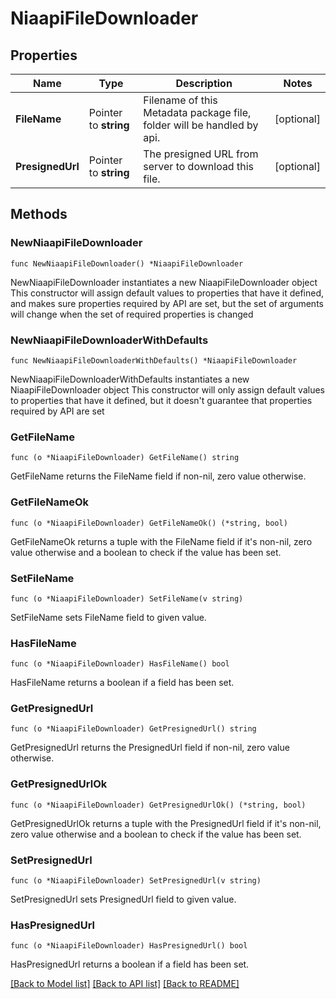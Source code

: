 # NiaapiFileDownloader

## Properties

Name | Type | Description | Notes
------------ | ------------- | ------------- | -------------
**FileName** | Pointer to **string** | Filename of this Metadata package file, folder will be handled by api. | [optional] 
**PresignedUrl** | Pointer to **string** | The presigned URL from server to download this file. | [optional] 

## Methods

### NewNiaapiFileDownloader

`func NewNiaapiFileDownloader() *NiaapiFileDownloader`

NewNiaapiFileDownloader instantiates a new NiaapiFileDownloader object
This constructor will assign default values to properties that have it defined,
and makes sure properties required by API are set, but the set of arguments
will change when the set of required properties is changed

### NewNiaapiFileDownloaderWithDefaults

`func NewNiaapiFileDownloaderWithDefaults() *NiaapiFileDownloader`

NewNiaapiFileDownloaderWithDefaults instantiates a new NiaapiFileDownloader object
This constructor will only assign default values to properties that have it defined,
but it doesn't guarantee that properties required by API are set

### GetFileName

`func (o *NiaapiFileDownloader) GetFileName() string`

GetFileName returns the FileName field if non-nil, zero value otherwise.

### GetFileNameOk

`func (o *NiaapiFileDownloader) GetFileNameOk() (*string, bool)`

GetFileNameOk returns a tuple with the FileName field if it's non-nil, zero value otherwise
and a boolean to check if the value has been set.

### SetFileName

`func (o *NiaapiFileDownloader) SetFileName(v string)`

SetFileName sets FileName field to given value.

### HasFileName

`func (o *NiaapiFileDownloader) HasFileName() bool`

HasFileName returns a boolean if a field has been set.

### GetPresignedUrl

`func (o *NiaapiFileDownloader) GetPresignedUrl() string`

GetPresignedUrl returns the PresignedUrl field if non-nil, zero value otherwise.

### GetPresignedUrlOk

`func (o *NiaapiFileDownloader) GetPresignedUrlOk() (*string, bool)`

GetPresignedUrlOk returns a tuple with the PresignedUrl field if it's non-nil, zero value otherwise
and a boolean to check if the value has been set.

### SetPresignedUrl

`func (o *NiaapiFileDownloader) SetPresignedUrl(v string)`

SetPresignedUrl sets PresignedUrl field to given value.

### HasPresignedUrl

`func (o *NiaapiFileDownloader) HasPresignedUrl() bool`

HasPresignedUrl returns a boolean if a field has been set.


[[Back to Model list]](../README.md#documentation-for-models) [[Back to API list]](../README.md#documentation-for-api-endpoints) [[Back to README]](../README.md)


